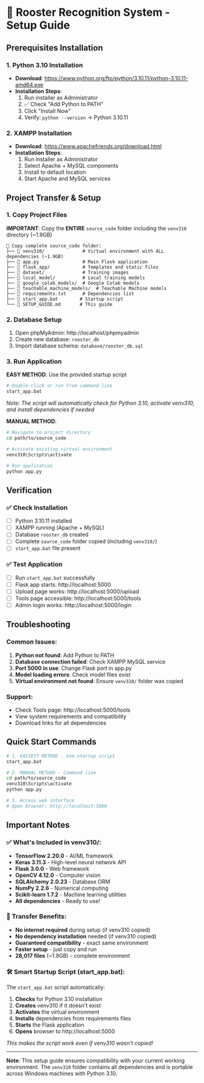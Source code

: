 # 🚀 Rooster Recognition System - Setup Guide

## Prerequisites Installation

### 1. Python 3.10 Installation
- **Download**: https://www.python.org/ftp/python/3.10.11/python-3.10.11-amd64.exe
- **Installation Steps**:
  1. Run installer as Administrator
  2. ✅ Check "Add Python to PATH"
  3. Click "Install Now"
  4. Verify: `python --version` → Python 3.10.11

### 2. XAMPP Installation
- **Download**: https://www.apachefriends.org/download.html
- **Installation Steps**:
  1. Run installer as Administrator
  2. Select Apache + MySQL components
  3. Install to default location
  4. Start Apache and MySQL services

## Project Transfer & Setup

### 1. Copy Project Files
**IMPORTANT**: Copy the **ENTIRE** `source_code` folder including the `venv310` directory (~1.9GB)
```
📁 Copy complete source_code folder:
├── 📁 venv310/              # Virtual environment with ALL dependencies (~1.9GB)
├── 📄 app.py                # Main Flask application
├── 📁 flask_app/            # Templates and static files
├── 📁 dataset/              # Training images
├── 📁 local_model/          # Local training models
├── 📁 google_colab_models/  # Google Colab models
├── 📁 teachable_machine_models/  # Teachable Machine models
├── 📄 requirements.txt      # Dependencies list
├── 📄 start_app.bat        # Startup script
└── 📄 SETUP_GUIDE.md       # This guide
```

### 2. Database Setup
1. Open phpMyAdmin: http://localhost/phpmyadmin
2. Create new database: `rooster_db`
3. Import database schema: `database/rooster_db.sql`

### 3. Run Application
**EASY METHOD**: Use the provided startup script
```bash
# Double-click or run from command line
start_app.bat
```
*Note: The script will automatically check for Python 3.10, activate venv310, and install dependencies if needed*

**MANUAL METHOD**: 
```bash
# Navigate to project directory
cd path/to/source_code

# Activate existing virtual environment
venv310\Scripts\activate

# Run application
python app.py
```

## Verification

### ✅ Check Installation
- [ ] Python 3.10.11 installed
- [ ] XAMPP running (Apache + MySQL)
- [ ] Database `rooster_db` created
- [ ] Complete `source_code` folder copied (including `venv310/`)
- [ ] `start_app.bat` file present

### ✅ Test Application
- [ ] Run `start_app.bat` successfully
- [ ] Flask app starts: http://localhost:5000
- [ ] Upload page works: http://localhost:5000/upload
- [ ] Tools page accessible: http://localhost:5000/tools
- [ ] Admin login works: http://localhost:5000/login

## Troubleshooting

### Common Issues:
1. **Python not found**: Add Python to PATH
2. **Database connection failed**: Check XAMPP MySQL service
3. **Port 5000 in use**: Change Flask port in app.py
4. **Model loading errors**: Check model files exist
5. **Virtual environment not found**: Ensure `venv310/` folder was copied

### Support:
- Check Tools page: http://localhost:5000/tools
- View system requirements and compatibility
- Download links for all dependencies

## Quick Start Commands

```bash
# 1. EASIEST METHOD - Use startup script
start_app.bat

# 2. MANUAL METHOD - Command line
cd path/to/source_code
venv310\Scripts\activate
python app.py

# 3. Access web interface
# Open browser: http://localhost:5000
```

## Important Notes

### ✅ What's Included in venv310/:
- **TensorFlow 2.20.0** - AI/ML framework
- **Keras 3.11.3** - High-level neural network API
- **Flask 3.0.0** - Web framework
- **OpenCV 4.12.0** - Computer vision
- **SQLAlchemy 2.0.23** - Database ORM
- **NumPy 2.2.6** - Numerical computing
- **Scikit-learn 1.7.2** - Machine learning utilities
- **All dependencies** - Ready to use!

### 🚀 Transfer Benefits:
- **No internet required** during setup (if venv310 copied)
- **No dependency installation** needed (if venv310 copied)
- **Guaranteed compatibility** - exact same environment
- **Faster setup** - just copy and run
- **28,017 files** (~1.9GB) - complete environment

### 🛠️ Smart Startup Script (start_app.bat):
The `start_app.bat` script automatically:
1. **Checks** for Python 3.10 installation
2. **Creates** venv310 if it doesn't exist
3. **Activates** the virtual environment
4. **Installs** dependencies from requirements files
5. **Starts** the Flask application
6. **Opens** browser to http://localhost:5000

*This makes the script work even if venv310 wasn't copied!*

---
**Note**: This setup guide ensures compatibility with your current working environment. The `venv310` folder contains all dependencies and is portable across Windows machines with Python 3.10.
